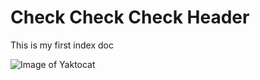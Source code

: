 # Check Check Check Header 

This is my first index doc

![Image of Yaktocat](https://octodex.github.com/images/yaktocat.png)
